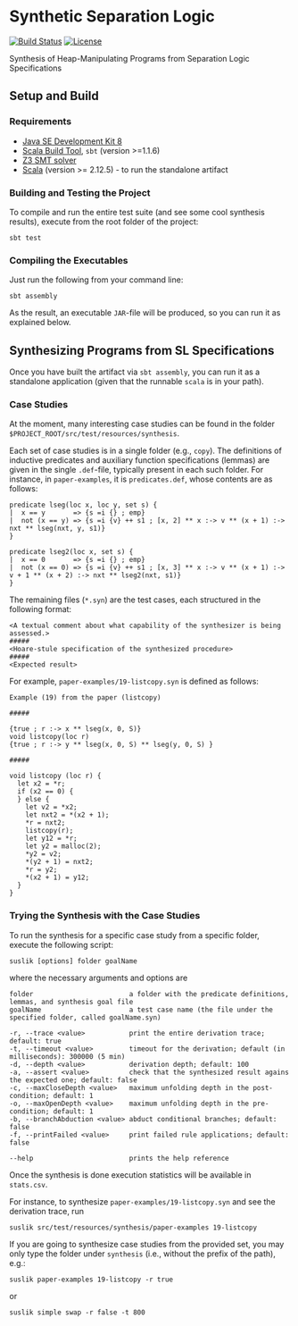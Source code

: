 # Synthetic Separation Logic

[![Build Status](https://travis-ci.org/TyGuS/synsl.svg?branch=master)](https://travis-ci.org/TyGuS/synsl)
[![License](https://img.shields.io/badge/License-BSD%202--Clause-orange.svg)](https://raw.githubusercontent.com/TyGuS/synsl/master/LICENSE)

Synthesis of Heap-Manipulating Programs from Separation Logic Specifications

## Setup and Build

### Requirements 

* [Java SE Development Kit 8](http://www.oracle.com/technetwork/java/javase/downloads/jdk8-downloads-2133151.html)
* [Scala Build Tool](https://www.scala-sbt.org/), `sbt` (version >=1.1.6)
* [Z3 SMT solver](https://github.com/Z3Prover/z3)
* [Scala](https://www.scala-lang.org/download/) (version >= 2.12.5) - to run the standalone artifact

### Building and Testing the Project

To compile and run the entire test suite (and see some cool synthesis results), execute from the root folder of the project:

```
sbt test
```

### Compiling the Executables

Just run the following from your command line: 

```
sbt assembly
```

As the result, an executable `JAR`-file will be produced, so you can run it as explained below.

## Synthesizing Programs from SL Specifications

Once you have built the artifact via `sbt assembly`, you can run 
it as a standalone application (given that the runnable `scala` is in your path).

### Case Studies

At the moment, many interesting case studies can be found in the folder
`$PROJECT_ROOT/src/test/resources/synthesis`.

Each set of case studies is in a single folder (e.g., `copy`). The definitions
of inductive predicates and auxiliary function specifications (lemmas) are given
in the single `.def`-file, typically present in each such folder. For instance,
in `paper-examples`, it is `predicates.def`, whose contents are as follows:

```
predicate lseg(loc x, loc y, set s) {
|  x == y       => {s =i {} ; emp}
|  not (x == y) => {s =i {v} ++ s1 ; [x, 2] ** x :-> v ** (x + 1) :-> nxt ** lseg(nxt, y, s1)}
}

predicate lseg2(loc x, set s) {
|  x == 0       => {s =i {} ; emp}
|  not (x == 0) => {s =i {v} ++ s1 ; [x, 3] ** x :-> v ** (x + 1) :-> v + 1 ** (x + 2) :-> nxt ** lseg2(nxt, s1)}
}
```

The remaining files (`*.syn`) are the test cases, each
structured in the following format:

```
<A textual comment about what capability of the synthesizer is being assessed.>
#####
<Hoare-stule specification of the synthesized procedure>
#####
<Expected result>
```

For example, `paper-examples/19-listcopy.syn` is defined as follows:

```
Example (19) from the paper (listcopy)

#####

{true ; r :-> x ** lseg(x, 0, S)}
void listcopy(loc r)
{true ; r :-> y ** lseg(x, 0, S) ** lseg(y, 0, S) }

#####

void listcopy (loc r) {
  let x2 = *r;
  if (x2 == 0) {
  } else {
    let v2 = *x2;
    let nxt2 = *(x2 + 1);
    *r = nxt2;
    listcopy(r);
    let y12 = *r;
    let y2 = malloc(2);
    *y2 = v2;
    *(y2 + 1) = nxt2;
    *r = y2;
    *(x2 + 1) = y12;
  }
}
```

### Trying the Synthesis with the Case Studies

To run the synthesis for a specific case study from a specific folder,
execute the following script:

```
suslik [options] folder goalName
```
where the necessary arguments and options are

```
folder                        a folder with the predicate definitions, lemmas, and synthesis goal file
goalName                      a test case name (the file under the specified folder, called goalName.syn)

-r, --trace <value>           print the entire derivation trace; default: true
-t, --timeout <value>         timeout for the derivation; default (in milliseconds): 300000 (5 min)
-d, --depth <value>           derivation depth; default: 100
-a, --assert <value>          check that the synthesized result agains the expected one; default: false
-c, --maxCloseDepth <value>   maximum unfolding depth in the post-condition; default: 1
-o, --maxOpenDepth <value>    maximum unfolding depth in the pre-condition; default: 1
-b, --branchAbduction <value> abduct conditional branches; default: false
-f, --printFailed <value>     print failed rule applications; default: false

--help                        prints the help reference
```

Once the synthesis is done execution statistics will be available in `stats.csv`.

For instance, to synthesize `paper-examples/19-listcopy.syn` and see the derivation trace, run

```
suslik src/test/resources/synthesis/paper-examples 19-listcopy
```

If you are going to synthesize case studies from the provided set, you may only type the folder under 
`synthesis` (i.e., without the prefix of the path), e.g.:

```
suslik paper-examples 19-listcopy -r true
```

or 

```
suslik simple swap -r false -t 800
```
 
